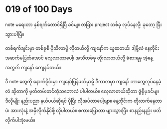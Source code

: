# 019 of 100 Days

note မရေးတာ နှစ်ရက်တောင်ရှိပြီ ခင်မျ။ တခြား project တစ်ခု လုပ်နေလို့၊ ခုတော့ ပြီးသွားပါပြီ။

တစ်ရက်ချင်းမှာ တစ်ခုစီ ပိုသိလာဖို့ လိုတယ်လို့ ကျနော်က ယူဆတယ်၊ ဒါ့မို့လဲ နေ့တိုင်း အဆက်မပြတ်အောင် လေ့လာတာပေါ့၊ အသိတစ်ခု တိုးလာတယ်လို့ ခံစားရမှ အဲ့နေ့အတွက် ကျနော် ကျေနပ်တယ်။

ဒီ note တွေကို နောက်ပိုင်းမှာ ကျနော်ပြန်ဖတ်မှာမို့ ဒီကာလမှာ ကျနော် ဘာတွေလုပ်နေခဲ့လဲ ဆိုတာကို မှတ်တမ်းတင်တဲဲ့သဘောလဲ ပါပါတယ်။ လေ့လာတယ်ဆိုတာ ဇွဲရှိမှခင်မျ။ ဒီလိုမျိုး နည်းပညာ နယ်ပယ်ဆိုရင် ပိုပြီး လိုအပ်တာပေါ့ဗျာ။ နေ့တိုင်းက တိုးတက်နေတာပဲ၊ အားလုံးနဲ့ အမှီလိုက်နိုင်ဖို့ လိုပါတယ်။ စကားပြောတာ များသွားပြီ။ စာနည်းနည်း ဖတ်လိုက်ပါအုံးမယ်။
